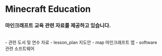 # Minecraft Education
### 마인크래프트 교육 관련 자료를 제공하고 있습니다.

<br/>
- 관련 도서 및 연수 자료
- lesson_plan 지도안 
- map 마인크래프트 맵 
- software 관련 소프트웨어 
